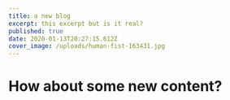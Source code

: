 ```yaml
---
title: a new blog
excerpt: this excerpt but is it real?
published: true
date: 2020-01-13T20:27:15.612Z
cover_image: /uploads/human-fist-163431.jpg
---
```

# How about some new content?
